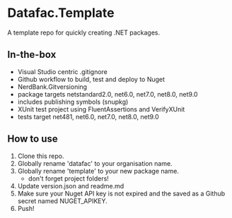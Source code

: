 # Datafac.Template
A template repo for quickly creating .NET packages.

## In-the-box
- Visual Studio centric .gitignore
- Github workflow to build, test and deploy to Nuget
- NerdBank.Gitversioning
- package targets netstandard2.0, net6.0, net7.0, net8.0, net9.0
- includes publishing symbols (snupkg)
- XUnit test project using FluentAssertions and VerifyXUnit
- tests target net481, net6.0, net7.0, net8.0, net9.0

## How to use
1. Clone this repo.
2. Globally rename 'datafac' to your organisation name.
3. Globally rename 'template' to your new package name.
	- don't forget project folders!
4. Update version.json and readme.md
5. Make sure your Nuget API key is not expired and the
   saved as a Github secret named NUGET_APIKEY.
6. Push!
